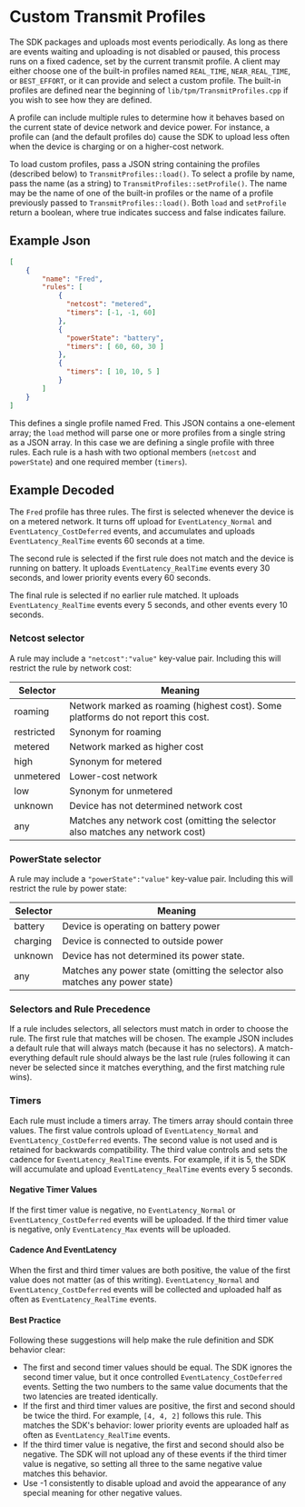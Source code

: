 # Custom Transmit Profiles

The SDK packages and uploads most events periodically. As long as there are events waiting and uploading is not disabled or paused, this process runs on a fixed cadence, set by the current transmit profile. A client may either choose one of the built-in profiles named `REAL_TIME`, `NEAR_REAL_TIME`, or `BEST_EFFORT`, or it can provide and select a custom profile. The built-in profiles are defined near the beginning of `lib/tpm/TransmitProfiles.cpp` if you wish to see how they are defined.

A profile can include multiple rules to determine how it behaves based on the current state of device network and device power. For instance, a profile can (and the default profiles do) cause the SDK to upload less often when the device is charging or on a higher-cost network.

To load custom profiles, pass a JSON string containing the profiles (described below) to `TransmitProfiles::load()`. To select a profile by name, pass the name (as a string) to `TransmitProfiles::setProfile()`. The name may be the name of one of the built-in profiles or the name of a profile previously passed to `TransmitProfiles::load()`. Both `load` and `setProfile` return a boolean, where true indicates success and false indicates failure.

## Example Json

```json
[
    {
        "name": "Fred",
        "rules": [
            {
              "netcost": "metered",
              "timers": [-1, -1, 60]
            },
            {
              "powerState": "battery",
              "timers": [ 60, 60, 30 ]
            },
            {
              "timers": [ 10, 10, 5 ]
            }
        ]
    }
]
```

This defines a single profile named Fred. This JSON contains a one-element array; the `load` method will parse one or more profiles from a single string as a JSON array. In this case we are defining a single profile with three rules. Each rule is a hash with two optional members (`netcost` and `powerState`) and one required member (`timers`).

## Example Decoded

The `Fred` profile has three rules. The first is selected whenever the device is on a metered network. It turns off upload for `EventLatency_Normal` and `EventLatency_CostDeferred` events, and accumulates and uploads `EventLatency_RealTime` events 60 seconds at a time.

The second rule is selected if the first rule does not match and the device is running on battery. It uploads `EventLatency_RealTime` events every 30 seconds, and lower priority events every 60 seconds.

The final rule is selected if no earlier rule matched. It uploads `EventLatency_RealTime` events every 5 seconds, and other events every 10 seconds.

### Netcost selector

A rule may include a `"netcost":"value"` key-value pair. Including this will restrict the rule by network cost:

Selector | Meaning
-------- | -------
roaming | Network marked as roaming (highest cost). Some platforms do not report this cost.
restricted | Synonym for roaming
metered | Network marked as higher cost
high | Synonym for metered
unmetered | Lower-cost network
low | Synonym for unmetered
unknown | Device has not determined network cost
any | Matches any network cost (omitting the selector also matches any network cost)

### PowerState selector

A rule may include a `"powerState":"value"` key-value pair. Including this will restrict the rule by power state:

Selector | Meaning
-------- | -------
battery | Device is operating on battery power
charging | Device is connected to outside power
unknown | Device has not determined its power state.
any | Matches any power state (omitting the selector also matches any power state)

### Selectors and Rule Precedence

If a rule includes selectors, all selectors must match in order to choose the rule. The first rule that matches will be chosen. The example JSON includes a default rule that will always match (because it has no selectors). A match-everything default rule should always be the last rule (rules following it can never be selected since it matches everything, and the first matching rule wins).

### Timers

Each rule must include a timers array. The timers array should contain three values. The first value controls upload of `EventLatency_Normal` and `EventLatency_CostDeferred` events. The second value is not used and is retained for backwards compatibility. The third value controls and sets the cadence for `EventLatency_RealTime` events. For example, if it is 5, the SDK will accumulate and upload `EventLatency_RealTime` events every 5 seconds.

#### Negative Timer Values

If the first timer value is negative, no `EventLatency_Normal` or `EventLatency_CostDeferred` events will be uploaded. If the third timer value is negative, only `EventLatency_Max` events will be uploaded.

#### Cadence And EventLatency

When the first and third timer values are both positive, the value of the first value does not matter (as of this writing). `EventLatency_Normal` and `EventLatency_CostDeferred` events will be collected and uploaded half as often as `EventLatency_RealTime` events.

#### Best Practice

Following these suggestions will help make the rule definition and SDK behavior clear:

* The first and second timer values should be equal. The SDK ignores the second timer value, but it once controlled `EventLatency_CostDeferred` events. Setting the two numbers to the same value documents that the two latencies are treated identically.
* If the first and third timer values are positive, the first and second should be twice the third. For example, `[4, 4, 2]` follows this rule. This matches the SDK's behavior: lower priority events are uploaded half as often as `EventLatency_RealTime` events.
* If the third timer value is negative, the first and second should also be negative. The SDK will not upload any of these events if the third timer value is negative, so setting all three to the same negative value matches this behavior.
* Use -1 consistently to disable upload and avoid the appearance of any special meaning for other negative values.
